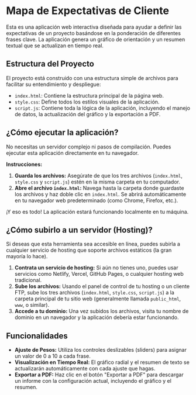 # Mapa de Expectativas de Cliente

Esta es una aplicación web interactiva diseñada para ayudar a definir las expectativas de un proyecto basándose en la ponderación de diferentes frases clave. La aplicación genera un gráfico de orientación y un resumen textual que se actualizan en tiempo real.

## Estructura del Proyecto

El proyecto está construido con una estructura simple de archivos para facilitar su entendimiento y despliegue:

- `index.html`: Contiene la estructura principal de la página web.
- `style.css`: Define todos los estilos visuales de la aplicación.
- `script.js`: Contiene toda la lógica de la aplicación, incluyendo el manejo de datos, la actualización del gráfico y la exportación a PDF.

## ¿Cómo ejecutar la aplicación?

No necesitas un servidor complejo ni pasos de compilación. Puedes ejecutar esta aplicación directamente en tu navegador.

**Instrucciones:**

1. **Guarda los archivos:** Asegúrate de que los tres archivos (`index.html`, `style.css` y `script.js`) estén en la misma carpeta en tu computador.
2. **Abre el archivo `index.html`:** Navega hasta la carpeta donde guardaste los archivos y haz doble clic en `index.html`. Se abrirá automáticamente en tu navegador web predeterminado (como Chrome, Firefox, etc.).

¡Y eso es todo! La aplicación estará funcionando localmente en tu máquina.

## ¿Cómo subirlo a un servidor (Hosting)?

Si deseas que esta herramienta sea accesible en línea, puedes subirla a cualquier servicio de hosting que soporte archivos estáticos (la gran mayoría lo hace).

1. **Contrata un servicio de hosting:** Si aún no tienes uno, puedes usar servicios como Netlify, Vercel, GitHub Pages, o cualquier hosting web tradicional.
2. **Sube los archivos:** Usando el panel de control de tu hosting o un cliente FTP, sube los tres archivos (`index.html`, `style.css`, `script.js`) a la carpeta principal de tu sitio web (generalmente llamada `public_html`, `www`, o similar).
3. **Accede a tu dominio:** Una vez subidos los archivos, visita tu nombre de dominio en un navegador y la aplicación debería estar funcionando.

## Funcionalidades

- **Ajuste de Pesos:** Utiliza los controles deslizables (sliders) para asignar un valor de 0 a 10 a cada frase.
- **Visualización en Tiempo Real:** El gráfico radial y el resumen de texto se actualizarán automáticamente con cada ajuste que hagas.
- **Exportar a PDF:** Haz clic en el botón "Exportar a PDF" para descargar un informe con la configuración actual, incluyendo el gráfico y el resumen.

